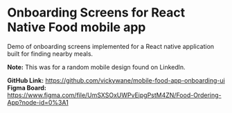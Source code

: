 # Onboarding Screens for React Native Food mobile app

Demo of onboarding screens implemented for a React native application built for finding nearby meals. 

**Note:** This was for a random mobile design found on Linkedln. 

**GitHub Link:** https://github.com/vickywane/mobile-food-app-onboarding-ui
**Figma Board:** https://www.figma.com/file/UmSXSOxUWPvEipgPstM4ZN/Food-Ordering-App?node-id=0%3A1